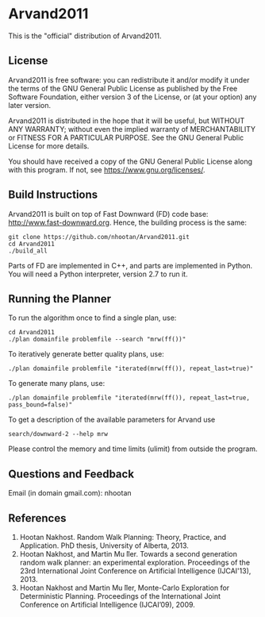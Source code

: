 # Arvand2011

This is the "official" distribution of Arvand2011.

## License

Arvand2011 is free software: you can redistribute it and/or modify
it under the terms of the GNU General Public License as published by
the Free Software Foundation, either version 3 of the License, or (at
your option) any later version.

Arvand2011 is distributed in the hope that it will be useful, but
WITHOUT ANY WARRANTY; without even the implied warranty of
MERCHANTABILITY or FITNESS FOR A PARTICULAR PURPOSE. See the GNU
General Public License for more details.

You should have received a copy of the GNU General Public License
along with this program. If not, see <https://www.gnu.org/licenses/>.

## Build Instructions

Arvand2011 is built on top of Fast Downward (FD) code base: http://www.fast-downward.org.
Hence, the building process is the same:

```
git clone https://github.com/nhootan/Arvand2011.git
cd Arvand2011
./build_all
```

Parts of FD are implemented in C++, and parts are implemented
in Python. You will need a Python interpreter, version 2.7  to
run it.

## Running the Planner

To run the algorithm once to find a single plan, use:
```
cd Arvand2011
./plan domainfile problemfile --search "mrw(ff())"
```

To iteratively generate better quality plans, use:
```
./plan domainfile problemfile "iterated(mrw(ff()), repeat_last=true)"
```

To generate many plans, use:
```
./plan domainfile problemfile "iterated(mrw(ff()), repeat_last=true, pass_bound=false)"
```

To get a description of the available parameters for Arvand use
```
search/downward-2 --help mrw
```

Please control the memory and time limits (ulimit) from outside the program.

## Questions and Feedback

Email (in domain gmail.com): nhootan

## References

1. Hootan Nakhost. Random Walk Planning: Theory, Practice, and Application. PhD thesis, University of Alberta, 2013.
2. Hootan Nakhost, and Martin Mu ̈ller. Towards a second generation random walk planner: an experimental exploration. Proceedings of the 23rd International Joint Conference on Artificial Intelligence (IJCAI'13), 2013.
3. Hootan Nakhost and Martin Mu ̈ller, Monte-Carlo Exploration for Deterministic Planning. Proceedings of the International Joint Conference on Artificial Intelligence (IJCAI’09), 2009.
